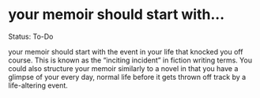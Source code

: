 # your memoir should start with...

Status: To-Do

your memoir should start with the event in your life that knocked you off course. This is known as the “inciting incident” in fiction writing terms. You could also structure your memoir similarly to a novel in that you have a glimpse of your every day, normal life before it gets thrown off track by a life-altering event.